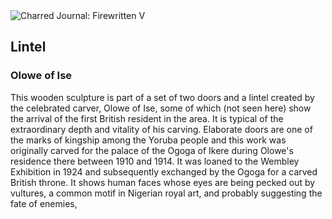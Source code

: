 <div class="artwork-of-the-day">
  <div class="container">
    <div class="img-wrapper">
      <img
        src="https://uploads4.wikiart.org/00166/images/olowe-of-ise/an00525348-001-l-1.jpg!Large.jpg"
        alt="Charred Journal: Firewritten V" />
    </div>
    <div class="artwork-detail">
      <div class="artwork-origin"> 
        <h2 class="artwork-name">Lintel</h2>
        <h3 class="artist">
          Olowe of Ise
        </h3>
      </div>
      <p class="description">
        <span class="artwork-description-text ng-binding" ng-bind-html="viewModel.ArtworkOfTheDay.Description | unsafe">This wooden sculpture is part of a set of two doors and a lintel created by the celebrated carver, Olowe of Ise, some of which (not seen here) show the arrival of the first British resident in the area. It is typical of the extraordinary depth and vitality of his carving. Elaborate doors are one of the marks of kingship among the Yoruba people and this work was originally carved for the palace of the Ogoga of Ikere during Olowe's residence there between 1910 and 1914. It was loaned to the Wembley Exhibition in 1924 and subsequently exchanged by the Ogoga for a carved British throne. It shows human faces whose eyes are being pecked out by vultures, a common motif in Nigerian royal art, and probably suggesting the fate of enemies,</span>
                        <div class="text-shadow-container" ng-show="showShadow" style=""></div>
      </p>
    </div>
  </div>

</div>
